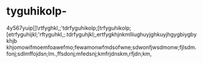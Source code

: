 # tyguhikolp-
4y567yuip[]\rtfyghkl,;'tdrfyguhikolp;[trfyguhikolp;[etrfyguhijkl;'rftyguhkl,;.tdrfyguhjkl;,ertfygkhjnkmlliughuyjghkuyjhgygbiygbykhjb khjomowifmoemfoawefmo;fewamonwfmdsofwne;sdwonfjwsdmonw;fjlsdm.fonj;sdlmffojdsn;lm.,ffsdonj;mfedsnj;kmfrjdnskm,rfjdn;km,
